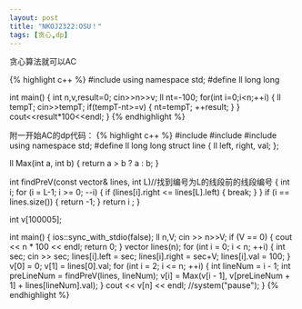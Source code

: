 ```yaml
---
layout: post
title: "NKOJ2322:OSU！"
tags: [贪心,dp]
---
```


贪心算法就可以AC

{% highlight c++ %}
#include<iostream>
using namespace std;
#define ll long long

int main()
{
    int n,v,result=0;
    cin>>n>>v;
    ll nt=-100;
    for(int i=0;i<n;++i)
    {
        ll tempT;
        cin>>tempT;
        if(tempT-nt>=v)
        {
            nt=tempT;
            ++result;
        }
    }
    cout<<result*100<<endl;
}
{% endhighlight %}

附一开始AC的dp代码：
{% highlight c++ %}
#include<iostream>
#include<vector>
#include<algorithm>
using namespace std;
#define ll long long
struct line {
    ll left, right, val;
};

ll Max(int a, int b)
{
    return a > b ? a : b;
}

int findPreV(const vector<line>& lines, int L)//找到编号为L的线段前的线段编号
{
    int i;
    for (i = L-1; i >= 0; --i)
    {
        if (lines[i].right <= lines[L].left)
        {
            break;
        }
    }
    if (i == lines.size())
    {
        return -1;
    }
    return i ;
}

int v[100005];

int main()
{
    ios::sync_with_stdio(false);
    ll n,V;
    cin >> n>>V;
    if (V == 0)
    {
        cout << n * 100 << endl;
        return 0;
    }
    vector<line> lines(n);
    for (int i = 0; i < n; ++i)
    {
        int sec;
        cin >> sec;
        lines[i].left = sec;
        lines[i].right = sec+V;
        lines[i].val = 100;
    }
    v[0] = 0;
    v[1] = lines[0].val;
    for (int i = 2; i <= n; ++i)
    {
        int lineNum = i - 1;
        int preLineNum = findPreV(lines, lineNum);
        v[i] = Max(v[i - 1], v[preLineNum + 1] + lines[lineNum].val);
    }
    cout << v[n] << endl;
    //system("pause");
}
{% endhighlight %}
